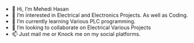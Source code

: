 - 👋 Hi, I’m Mehedi Hasan
- 👀 I’m interested in Electrical and Electronics Projects. As well as Coding.
- 🌱 I’m currently learning Various PLC programming.
- 💞️ I’m looking to collaborate on Electrical Various Projects
- 📫 Just mail me or Knock me on my social platforms.

<!---
iammehn/iammehn is a ✨ special ✨ repository because its `README.md` (this file) appears on your GitHub profile.
You can click the Preview link to take a look at your changes.
--->
